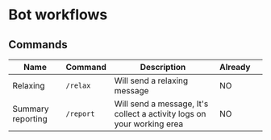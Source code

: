 # Bot workflows

## Commands
|  Name | Command  | Description  | Already  |   |
|---|---|---|---|---|
| Relaxing  | `/relax`  | Will send a relaxing message | NO  |   |
| Summary reporting | `/report` | Will send a message, It's collect a activity logs on your working erea  | NO  |   |